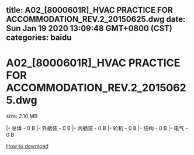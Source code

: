 
title: A02_[8000601R]_HVAC PRACTICE FOR ACCOMMODATION_REV.2_20150625.dwg
date: Sun Jan 19 2020 13:09:48 GMT+0800 (CST)    
categories: baidu
---

# A02_[8000601R]_HVAC PRACTICE FOR ACCOMMODATION_REV.2_20150625.dwg
size: 2.10 MB
 
 
|- 总体 - 0 B
|- 外舾装 - 0 B
|- 内舾装 - 0 B
|- 轮机 - 0 B
|- 结构 - 0 B
|- 电气 - 0 B

[How to download](https://bpcam.bemobtrk.com/go/2ceec3aa-1ca2-46d6-b9ff-aaa5c184517c?jno=597)